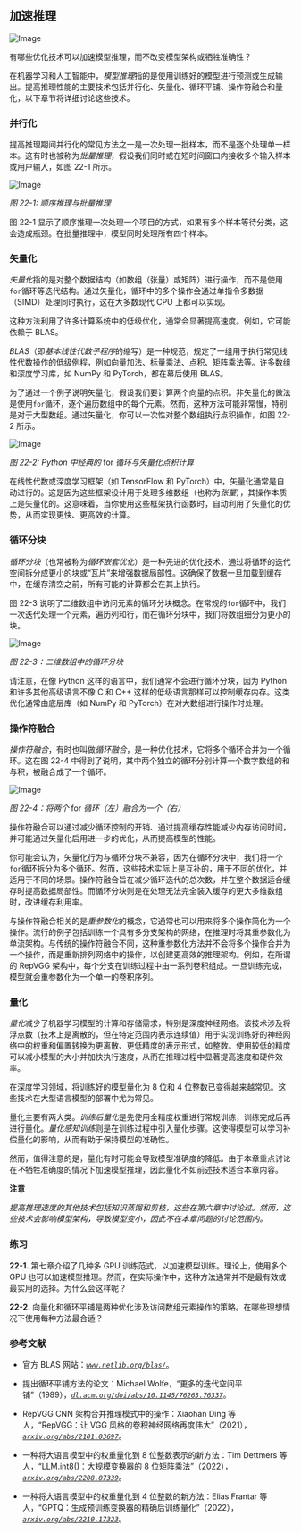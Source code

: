 ## **加速推理**

![Image](img/common.jpg)

有哪些优化技术可以加速模型推理，而不改变模型架构或牺牲准确性？

在机器学习和人工智能中，*模型推理*指的是使用训练好的模型进行预测或生成输出。提高推理性能的主要技术包括并行化、矢量化、循环平铺、操作符融合和量化，以下章节将详细讨论这些技术。

### **并行化**

提高推理期间并行化的常见方法之一是一次处理一批样本，而不是逐个处理单一样本。这有时也被称为*批量推理*，假设我们同时或在短时间窗口内接收多个输入样本或用户输入，如图 22-1 所示。

![Image](img/22fig01.jpg)

*图 22-1: 顺序推理与批量推理*

图 22-1 显示了顺序推理一次处理一个项目的方式，如果有多个样本等待分类，这会造成瓶颈。在批量推理中，模型同时处理所有四个样本。

### **矢量化**

*矢量化*指的是对整个数据结构（如数组（张量）或矩阵）进行操作，而不是使用`for`循环等迭代结构。通过矢量化，循环中的多个操作会通过单指令多数据（SIMD）处理同时执行，这在大多数现代 CPU 上都可以实现。

这种方法利用了许多计算系统中的低级优化，通常会显著提高速度。例如，它可能依赖于 BLAS。

*BLAS*（即*基本线性代数子程序*的缩写）是一种规范，规定了一组用于执行常见线性代数操作的低级例程，例如向量加法、标量乘法、点积、矩阵乘法等。许多数组和深度学习库，如 NumPy 和 PyTorch，都在幕后使用 BLAS。

为了通过一个例子说明矢量化，假设我们要计算两个向量的点积。非矢量化的做法是使用`for`循环，逐个遍历数组中的每个元素。然而，这种方法可能非常慢，特别是对于大型数组。通过矢量化，你可以一次性对整个数组执行点积操作，如图 22-2 所示。

![Image](img/22fig02.jpg)

*图 22-2: Python 中经典的* for *循环与矢量化点积计算*

在线性代数或深度学习框架（如 TensorFlow 和 PyTorch）中，矢量化通常是自动进行的。这是因为这些框架设计用于处理多维数组（也称为*张量*），其操作本质上是矢量化的。这意味着，当你使用这些框架执行函数时，自动利用了矢量化的优势，从而实现更快、更高效的计算。

### **循环分块**

*循环分块*（也常被称为*循环嵌套优化*）是一种先进的优化技术，通过将循环的迭代空间拆分成更小的块或“瓦片”来增强数据局部性。这确保了数据一旦加载到缓存中，在缓存清空之前，所有可能的计算都会在其上执行。

图 22-3 说明了二维数组中访问元素的循环分块概念。在常规的`for`循环中，我们一次迭代处理一个元素，遍历列和行，而在循环分块中，我们将数组细分为更小的块。

![Image](img/22fig03.jpg)

*图 22-3：二维数组中的循环分块*

请注意，在像 Python 这样的语言中，我们通常不会进行循环分块，因为 Python 和许多其他高级语言不像 C 和 C++ 这样的低级语言那样可以控制缓存内存。这类优化通常由底层库（如 NumPy 和 PyTorch）在对大数组进行操作时处理。

### **操作符融合**

*操作符融合*，有时也叫做*循环融合*，是一种优化技术，它将多个循环合并为一个循环。这在图 22-4 中得到了说明，其中两个独立的循环分别计算一个数字数组的和与积，被融合成了一个循环。

![Image](img/22fig04.jpg)

*图 22-4：将两个* for *循环（左）融合为一个（右）*

操作符融合可以通过减少循环控制的开销、通过提高缓存性能减少内存访问时间，并可能通过矢量化启用进一步的优化，从而提高模型的性能。

你可能会认为，矢量化行为与循环分块不兼容，因为在循环分块中，我们将一个`for`循环拆分为多个循环。然而，这些技术实际上是互补的，用于不同的优化，并适用于不同的场景。操作符融合旨在减少循环迭代的总次数，并在整个数据适合缓存时提高数据局部性。而循环分块则是在处理无法完全装入缓存的更大多维数组时，改进缓存利用率。

与操作符融合相关的是*重参数化*的概念，它通常也可以用来将多个操作简化为一个操作。流行的例子包括训练一个具有多分支架构的网络，在推理时将其重参数化为单流架构。与传统的操作符融合不同，这种重参数化方法并不会将多个操作合并为一个操作，而是重新排列网络中的操作，以创建更高效的推理架构。例如，在所谓的 RepVGG 架构中，每个分支在训练过程中由一系列卷积组成。一旦训练完成，模型就会重参数化为一个单一的卷积序列。

### **量化**

*量化*减少了机器学习模型的计算和存储需求，特别是深度神经网络。该技术涉及将浮点数（技术上是离散的，但在特定范围内表示连续值）用于实现训练好的神经网络中的权重和偏置转换为更离散、更低精度的表示形式，如整数。使用较低的精度可以减小模型的大小并加快执行速度，从而在推理过程中显著提高速度和硬件效率。

在深度学习领域，将训练好的模型量化为 8 位和 4 位整数已变得越来越常见。这些技术在大型语言模型的部署中尤为常见。

量化主要有两大类。*训练后量化*是先使用全精度权重进行常规训练，训练完成后再进行量化。*量化感知训练*则是在训练过程中引入量化步骤。这使得模型可以学习补偿量化的影响，从而有助于保持模型的准确性。

然而，值得注意的是，量化有时可能会导致模型准确度的降低。由于本章重点讨论在*不*牺牲准确度的情况下加速模型推理，因此量化不如前述技术适合本章内容。

**注意**

*提高推理速度的其他技术包括知识蒸馏和剪枝，这些在第六章中讨论过。然而，这些技术会影响模型架构，导致模型变小，因此不在本章问题的讨论范围内。*

### **练习**

**22-1.** 第七章介绍了几种多 GPU 训练范式，以加速模型训练。理论上，使用多个 GPU 也可以加速模型推理。然而，在实际操作中，这种方法通常并不是最有效或最实用的选择。为什么会这样呢？

**22-2.** 向量化和循环平铺是两种优化涉及访问数组元素操作的策略。在哪些理想情况下使用每种方法最合适？

### **参考文献**

+   官方 BLAS 网站：*[`www.netlib.org/blas/`](https://www.netlib.org/blas/)*。

+   提出循环平铺方法的论文：Michael Wolfe，“更多的迭代空间平铺”（1989），*[`dl.acm.org/doi/abs/10.1145/76263.76337`](https://dl.acm.org/doi/abs/10.1145/76263.76337)*。

+   RepVGG CNN 架构合并推理模式中的操作：Xiaohan Ding 等人，“RepVGG：让 VGG 风格的卷积神经网络再度伟大”（2021），*[`arxiv.org/abs/2101.03697`](https://arxiv.org/abs/2101.03697)*。

+   一种将大语言模型中的权重量化到 8 位整数表示的新方法：Tim Dettmers 等人，“LLM.int8()：大规模变换器的 8 位矩阵乘法”（2022），*[`arxiv.org/abs/2208.07339`](https://arxiv.org/abs/2208.07339)*。

+   一种将大语言模型中的权重量化到 4 位整数的新方法：Elias Frantar 等人，“GPTQ：生成预训练变换器的精确后训练量化”（2022），*[`arxiv.org/abs/2210.17323`](https://arxiv.org/abs/2210.17323)*。
